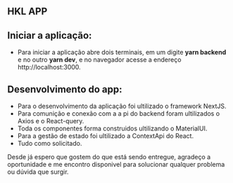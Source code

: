 ## HKL APP

## Iniciar a aplicação:
  - Para iniciar a aplicação abre dois terminais, em um digite **yarn backend** e no outro **yarn dev**, e no navegador acesse a endereço http://localhost:3000.

## Desenvolvimento do app:
  - Para o desenvolvimento da aplicação foi ultilizado o framework NextJS.
  - Para comunição e conexão com a a pi do backend foram ultilizados o Axios e o React-query.
  - Toda os componentes forma construidos ultilizando o MaterialUI.
  - Para a gestão de estado foi ultilizado a ContextApi do React.
  - Tudo como solicitado.

Desde já espero que gostem do que está sendo entregue, agradeço a oportunidade e me encontro disponivel para solucionar qualquer problema ou dúvida que surgir.


